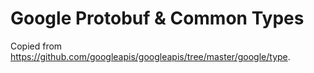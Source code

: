 # Google Protobuf & Common Types

Copied from <https://github.com/googleapis/googleapis/tree/master/google/type>.
